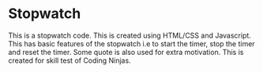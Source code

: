 # Stopwatch
This is a stopwatch code. 
This is created using HTML/CSS and Javascript.
This has basic features of the stopwatch i.e to start the timer, stop the timer and reset the timer.
Some quote is also used for extra motivation.
This is created for skill test of Coding Ninjas.
